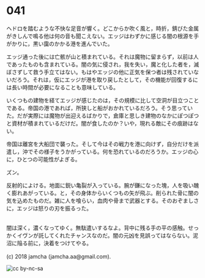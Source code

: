 

# 041

ヘドロを踏むような不快な足音が響く。どこからか吹く風と，時折，錆びた金属がきしんで鳴る他は何の音も聞こえない。エッジはわずかに感じる闇の根源を手がかりに，黒い靄のかかる港を進んでいた。  

エッジ通った後には亡骸が山と積まれている。それは魔物に留まらず，以前は人であったものも含まれている。闇の気に侵され，我を失い，魔と化した者を，滅ぼさずして救う手立てはない。もはやエッジの他に正気を保つ者は残されていないだろう。それは，仮にエッジが港を取り戻したとして，その機能が回復するには長い時間が必要になることも意味している。  

いくつもの建物を経てエッジが感じたのは，その規模に比して空洞が目立つことである。帝国の港であれば，所狭しと船がおかれているだろう。そう思っていた。だが実際には魔物が出迎えるばかりで，倉庫と思しき建物のなかにぽつぽつと資材が積まれているだけだ。闇が食したのか？いや，現れる敵にその痕跡はない。  

帝国は離宮を大船団で襲った。そして今はその戦力を港に向けず，自分だけを派遣し，沖でその様子をうかがっている。何を恐れているのだろうか。エッジの心に，ひとつの可能性がよぎる。  

ズン。  

反射的によける。地面に鋭い亀裂が入っている。腕が鎌になった塊，人を吸い醜く膨れあがっている。と，その身体からいくつもの矢が飛ぶ。削られた骨に闇の気を込めたものだ。雑に人を喰らい，血肉や骨まで武器とする。そのおぞましさに，エッジは怒りの刃を振るった。  

<br>  
闇は深く，濃くなってゆく。無駄遣いするなよ。背中に残る手の平の感触。せっかくイヴンが託してくれたチャンスなのだ。闇の元凶を見誤ってはならない。泥沼に陥る前に，決着をつけてやる。  

<br>  
<br>  
(c) 2018 jamcha (jamcha.aa@gmail.com).  

![cc by-nc-sa](https://i.creativecommons.org/l/by-nc-sa/4.0/88x31.png)  

